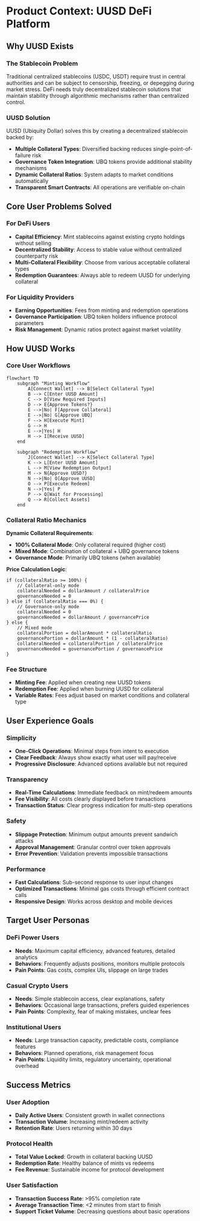 # Product Context: UUSD DeFi Platform

## Why UUSD Exists

### The Stablecoin Problem
Traditional centralized stablecoins (USDC, USDT) require trust in central authorities and can be subject to censorship, freezing, or depegging during market stress. DeFi needs truly decentralized stablecoin solutions that maintain stability through algorithmic mechanisms rather than centralized control.

### UUSD Solution
UUSD (Ubiquity Dollar) solves this by creating a decentralized stablecoin backed by:
- **Multiple Collateral Types**: Diversified backing reduces single-point-of-failure risk
- **Governance Token Integration**: UBQ tokens provide additional stability mechanisms
- **Dynamic Collateral Ratios**: System adapts to market conditions automatically
- **Transparent Smart Contracts**: All operations are verifiable on-chain

## Core User Problems Solved

### For DeFi Users
- **Capital Efficiency**: Mint stablecoins against existing crypto holdings without selling
- **Decentralized Stability**: Access to stable value without centralized counterparty risk
- **Multi-Collateral Flexibility**: Choose from various acceptable collateral types
- **Redemption Guarantees**: Always able to redeem UUSD for underlying collateral

### For Liquidity Providers
- **Earning Opportunities**: Fees from minting and redemption operations
- **Governance Participation**: UBQ token holders influence protocol parameters
- **Risk Management**: Dynamic ratios protect against market volatility

## How UUSD Works

### Core User Workflows

```mermaid
flowchart TD
    subgraph "Minting Workflow"
        A[Connect Wallet] --> B[Select Collateral Type]
        B --> C[Enter UUSD Amount]
        C --> D[View Required Inputs]
        D --> E{Approve Tokens?}
        E -->|No| F[Approve Collateral]
        E -->|No| G[Approve UBQ]
        F --> H[Execute Mint]
        G --> H
        E -->|Yes| H
        H --> I[Receive UUSD]
    end

    subgraph "Redemption Workflow"
        J[Connect Wallet] --> K[Select Collateral Type]
        K --> L[Enter UUSD Amount]
        L --> M[View Redemption Output]
        M --> N{Approve UUSD?}
        N -->|No| O[Approve UUSD]
        O --> P[Execute Redeem]
        N -->|Yes| P
        P --> Q[Wait for Processing]
        Q --> R[Collect Assets]
    end
```

### Collateral Ratio Mechanics

**Dynamic Collateral Requirements**:
- **100% Collateral Mode**: Only collateral required (higher cost)
- **Mixed Mode**: Combination of collateral + UBQ governance tokens
- **Governance Mode**: Primarily UBQ tokens (when available)

**Price Calculation Logic**:
```
if (collateralRatio >= 100%) {
    // Collateral-only mode
    collateralNeeded = dollarAmount / collateralPrice
    governanceNeeded = 0
} else if (collateralRatio === 0%) {
    // Governance-only mode
    collateralNeeded = 0
    governanceNeeded = dollarAmount / governancePrice
} else {
    // Mixed mode
    collateralPortion = dollarAmount * collateralRatio
    governancePortion = dollarAmount * (1 - collateralRatio)
    collateralNeeded = collateralPortion / collateralPrice
    governanceNeeded = governancePortion / governancePrice
}
```

### Fee Structure
- **Minting Fee**: Applied when creating new UUSD tokens
- **Redemption Fee**: Applied when burning UUSD for collateral
- **Variable Rates**: Fees adjust based on market conditions and collateral type

## User Experience Goals

### Simplicity
- **One-Click Operations**: Minimal steps from intent to execution
- **Clear Feedback**: Always show exactly what user will pay/receive
- **Progressive Disclosure**: Advanced options available but not required

### Transparency
- **Real-Time Calculations**: Immediate feedback on mint/redeem amounts
- **Fee Visibility**: All costs clearly displayed before transactions
- **Transaction Status**: Clear progress indication for multi-step operations

### Safety
- **Slippage Protection**: Minimum output amounts prevent sandwich attacks
- **Approval Management**: Granular control over token approvals
- **Error Prevention**: Validation prevents impossible transactions

### Performance
- **Fast Calculations**: Sub-second response to user input changes
- **Optimized Transactions**: Minimal gas costs through efficient contract calls
- **Responsive Design**: Works across desktop and mobile devices

## Target User Personas

### DeFi Power Users
- **Needs**: Maximum capital efficiency, advanced features, detailed analytics
- **Behaviors**: Frequently adjusts positions, monitors multiple protocols
- **Pain Points**: Gas costs, complex UIs, slippage on large trades

### Casual Crypto Users
- **Needs**: Simple stablecoin access, clear explanations, safety
- **Behaviors**: Occasional large transactions, prefers guided experiences
- **Pain Points**: Complexity, fear of making mistakes, unclear fees

### Institutional Users
- **Needs**: Large transaction capacity, predictable costs, compliance features
- **Behaviors**: Planned operations, risk management focus
- **Pain Points**: Liquidity limits, regulatory uncertainty, operational overhead

## Success Metrics

### User Adoption
- **Daily Active Users**: Consistent growth in wallet connections
- **Transaction Volume**: Increasing mint/redeem activity
- **Retention Rate**: Users returning within 30 days

### Protocol Health
- **Total Value Locked**: Growth in collateral backing UUSD
- **Redemption Rate**: Healthy balance of mints vs redeems
- **Fee Revenue**: Sustainable income for protocol development

### User Satisfaction
- **Transaction Success Rate**: >95% completion rate
- **Average Transaction Time**: <2 minutes from start to finish
- **Support Ticket Volume**: Decreasing questions about basic operations